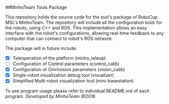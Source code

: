 ##MinhoTeam Tools Package

This repository holds the source code for the tool's package of RoboCup MSL's MinhoTeam. The repository will include all the  configuration tools for the robots, using C++ and ROS. This implementation allows an easy interface with the robot's configurations, allowing real-time feedback to any computer that can connect to robot's ROS network.

The package will in future include:

 - [x] Teleoperation of the platform (minho_teleop)
 - [ ] Configuration of Control parameters (control_calib)
 - [x] Configuration of Omnivision parameters (vision_calib)
 - [x] Single-robot visualization debug tool (visualizer)
 - [x] Simplified Multi-robot visualization tool (mini-basestation)
 
 To see program usage please refer to individual README.md of each program.
*Developed by MinhoTeam @2016*
